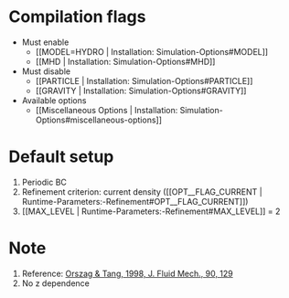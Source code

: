 # Compilation flags
- Must enable
   - [[MODEL=HYDRO | Installation: Simulation-Options#MODEL]]
   - [[MHD | Installation: Simulation-Options#MHD]]
- Must disable
   - [[PARTICLE | Installation: Simulation-Options#PARTICLE]]
   - [[GRAVITY | Installation: Simulation-Options#GRAVITY]]
- Available options
   - [[Miscellaneous Options | Installation: Simulation-Options#miscellaneous-options]]


# Default setup
1. Periodic BC
2. Refinement criterion: current density ([[OPT__FLAG_CURRENT | Runtime-Parameters:-Refinement#OPT__FLAG_CURRENT]])
3. [[MAX_LEVEL | Runtime-Parameters:-Refinement#MAX_LEVEL]] = 2


# Note
1. Reference: [Orszag & Tang, 1998, J. Fluid Mech., 90, 129](https://doi.org/10.1017/S002211207900210X)
2. No z dependence
